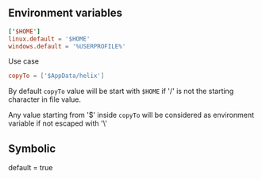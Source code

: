 ## Environment variables

```toml
['$HOME']
linux.default = '$HOME'
windows.default = '%USERPROFILE%'
```

Use case

```toml
copyTo = ['$AppData/helix']
```

By default `copyTo` value will be start with `$HOME` if '/' is not the starting character in file value. 

Any value starting from '$' inside `copyTo` will be considered as environment variable if not escaped with '\\'


## Symbolic

default = true
